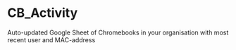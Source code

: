 # CB_Activity
Auto-updated Google Sheet of Chromebooks in your organisation with most recent user and MAC-address
